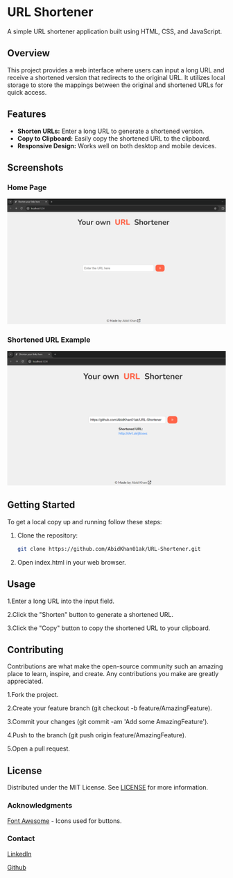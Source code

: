 # URL Shortener

A simple URL shortener application built using HTML, CSS, and JavaScript.

## Overview

This project provides a web interface where users can input a long URL and receive a shortened version that redirects to the original URL. It utilizes local storage to store the mappings between the original and shortened URLs for quick access.

## Features

- **Shorten URLs:** Enter a long URL to generate a shortened version.
- **Copy to Clipboard:** Easily copy the shortened URL to the clipboard.
- **Responsive Design:** Works well on both desktop and mobile devices.

## Screenshots

### Home Page
![Home Page](https://github.com/AbidKhan01ak/URL-Shortener/blob/main/assets/one.PNG)

### Shortened URL Example
![Shortened URL](https://github.com/AbidKhan01ak/URL-Shortener/blob/main/assets/two.PNG)

## Getting Started

To get a local copy up and running follow these steps:

1. Clone the repository:
   ```bash
   git clone https://github.com/AbidKhan01ak/URL-Shortener.git
   ```
2. Open index.html in your web browser.

   
## Usage
1.Enter a long URL into the input field.

2.Click the "Shorten" button to generate a shortened URL.

3.Click the "Copy" button to copy the shortened URL to your clipboard.

## Contributing
Contributions are what make the open-source community such an amazing place to learn, inspire, and create. Any contributions you make are greatly appreciated.

1.Fork the project.

2.Create your feature branch (git checkout -b feature/AmazingFeature).

3.Commit your changes (git commit -am 'Add some AmazingFeature').

4.Push to the branch (git push origin feature/AmazingFeature).

5.Open a pull request.


## License
Distributed under the MIT License. See [LICENSE](LICENSE) for more information.


### Acknowledgments
[Font Awesome](https://fontawesome.com/) - Icons used for buttons.



### Contact
[LinkedIn](https://www.linkedin.com/in/abid-khan-ak/)

[Github](https://github.com/AbidKhan01ak)
